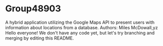 # Group48903
A hybrid application utilizing the Google Maps API to present users with information about locations from a database. 
Authors: Miles McDowall,yz
Hello everyone! We don't have any code yet, but let's try branching and merging by editing this README.

